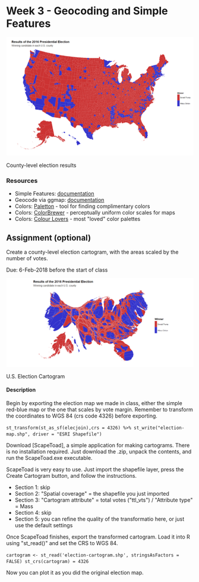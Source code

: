 # Week 3 - Geocoding and Simple Features


![US Election Map](https://github.com/MUSA-620-Spring-2018/MUSA-620-Week-3/blob/master/pres-election-map.png "US Election Map")

County-level election results

### Resources
- Simple Features: [documentation](https://cran.r-project.org/web/packages/sf/sf.pdf)
- Geocode via ggmap: [documentation](https://www.rdocumentation.org/packages/ggmap/versions/2.6.1/topics/geocode)
- Colors: [Paletton](http://paletton.com/) - tool for finding complimentary colors
- Colors: [ColorBrewer](http://colorbrewer2.org) - perceptually uniform color scales for maps
- Colors: [Colour Lovers](http://www.colourlovers.com/palettes/most-loved/all-time/meta) - most "loved" color palettes

## Assignment (optional)

Create a county-level election cartogram, with the areas scaled by the number of votes.

Due: 6-Feb-2018 before the start of class

![US Election Cartogram](https://github.com/MUSA-620-Spring-2018/MUSA-620-Week-3/blob/master/election-cartogram-counties.png "US Election Cartogram")

U.S. Election Cartogram

#### Description

Begin by exporting the election map we made in class, either the simple red-blue map or the one that scales by vote margin. Remember to transform the coordinates to WGS 84 (crs code 4326) before exporting.

`st_transform(st_as_sf(elecjoin),crs = 4326) %>%
  st_write("election-map.shp", driver = "ESRI Shapefile")`

Download [ScapeToad], a simple application for making cartograms. There is no installation required. Just download the .zip, unpack the contents, and run the ScapeToad.exe executable.

ScapeToad is very easy to use. Just import the shapefile layer, press the Create Cartogram button, and follow the instructions.
- Section 1: skip
- Section 2: "Spatial coverage" = the shapefile you just imported
- Section 3: "Cartogram attribute" = total votes ("ttl_vts") / "Attribute type" = Mass
- Section 4: skip
- Section 5: you can refine the quality of the transformatio here, or just use the default settings

Once ScapeToad finishes, export the transformed cartogram. Load it into R using "st_read()" and set the CRS to WGS 84.

`cartogram <- st_read('election-cartogram.shp', stringsAsFactors = FALSE)
st_crs(cartogram) = 4326`

Now you can plot it as you did the original election map.

